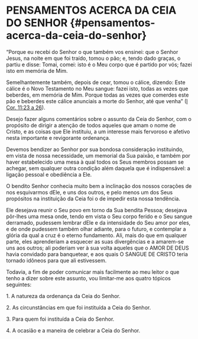 # PENSAMENTOS ACERCA DA CEIA DO SENHOR {#pensamentos-acerca-da-ceia-do-senhor}

“Porque eu recebi do Senhor o que também vos ensinei: que o Senhor Jesus, na noite em que foi traído, tomou o pão; e, tendo dado graças, o partiu e disse: Tomai, comei: isto é o Meu corpo que é partido por vós; fazei isto em memória de Mim.

Semelhantemente também, depois de cear, tomou o cálice, dizendo: Este cálice é o Novo Testamento no Meu sangue: fazei isto, todas as vezes que beberdes, em memória de Mim. Porque todas as vezes que comerdes este pão e beberdes este cálice anunciais a morte do Senhor, até que venha” ([I Cor. 11:23 a 26](http://bibliaonline.com.br/acf/1co/11/23-26)).

Desejo fazer alguns comentários sobre o assunto da Ceia do Senhor, com o propósito de dirigir a atenção de todos aqueles que amam o nome de Cristo, e as coisas que Ele instituiu, a um interesse mais fervoroso e afetivo nesta importante e revigorante ordenança.

Devemos bendizer ao Senhor por sua bondosa consideração instituindo, em vista de nossa necessidade, um memorial da Sua paixão, e também por haver estabelecido uma mesa à qual todos os Seus membros possam se achegar, sem qualquer outra condição além daquela que é indispensável: a ligação pessoal e obediência a Ele.

O bendito Senhor conhecia muito bem a inclinação dos nossos corações de nos esquivarmos dEle, e uns dos outros, e pelo menos um dos Seus propósitos na instituição da Ceia foi o de impedir esta nossa tendência.

Ele desejava reunir o Seu povo em torno da Sua bendita Pessoa; desejava pôr-lhes uma mesa onde, tendo em vista o Seu corpo ferido e o Seu sangue derramado, pudessem lembrar dEle e da intensidade do Seu amor por eles, e de onde pudessem também olhar adiante, para o futuro, e contemplar a glória da qual a cruz é o eterno fundamento. Ali, mais do que em qualquer parte, eles aprenderiam a esquecer as suas divergências e a amarem-se uns aos outros; ali poderiam ver à sua volta aqueles que o AMOR DE DEUS havia convidado para banquetear, e aos quais O SANGUE DE CRISTO teria tornado idôneos para que ali estivessem.

Todavia, a fim de poder comunicar mais facilmente ao meu leitor o que tenho a dizer sobre este assunto, vou limitar-me aos quatro tópicos seguintes:

1\. A natureza da ordenança da Ceia do Senhor.

2\. As circunstâncias em que foi instituída a Ceia do Senhor.

3\. Para quem foi instituída a Ceia do Senhor.

4\. A ocasião e a maneira de celebrar a Ceia do Senhor.